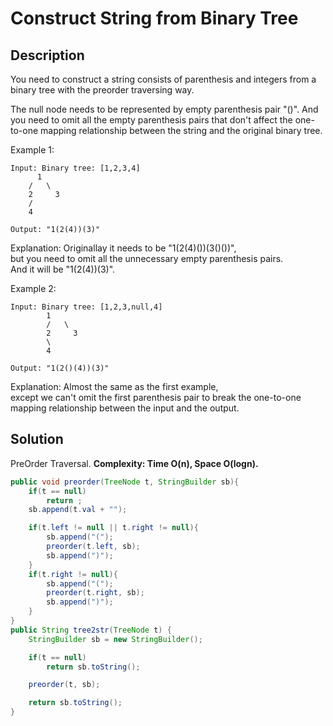 # Construct String from Binary Tree
## Description
You need to construct a string consists of parenthesis and integers from a binary tree with the preorder traversing way.  

The null node needs to be represented by empty parenthesis pair "()". And you need to omit all the empty parenthesis pairs that don't affect the one-to-one mapping relationship between the string and the original binary tree.  

Example 1:  
```
Input: Binary tree: [1,2,3,4]
      1
    /   \
    2     3
    /    
    4     

Output: "1(2(4))(3)"
```
Explanation: Originallay it needs to be "1(2(4)())(3()())",  
but you need to omit all the unnecessary empty parenthesis pairs.  
And it will be "1(2(4))(3)".  

Example 2:  
```
Input: Binary tree: [1,2,3,null,4]
        1
        /   \
        2     3
        \  
        4 

Output: "1(2()(4))(3)"
```
Explanation: Almost the same as the first example,  
except we can't omit the first parenthesis pair to break the one-to-one mapping relationship between the input and the output.

## Solution
PreOrder Traversal.
**Complexity: Time O(n), Space O(logn).**
```java
public void preorder(TreeNode t, StringBuilder sb){
    if(t == null)
        return ;
    sb.append(t.val + "");

    if(t.left != null || t.right != null){
        sb.append("(");
        preorder(t.left, sb);
        sb.append(")");
    }
    if(t.right != null){
        sb.append("(");
        preorder(t.right, sb);
        sb.append(")");
    }
}
public String tree2str(TreeNode t) {
    StringBuilder sb = new StringBuilder();

    if(t == null)
        return sb.toString();

    preorder(t, sb);

    return sb.toString();
}
```
